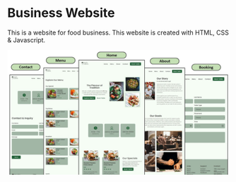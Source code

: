 # Business Website
This is a website for food business. This website is created with HTML, CSS & Javascript.

![FoodBusinessWebsite](/images/BusinessWebsite-FoodBusiness.JPG)
